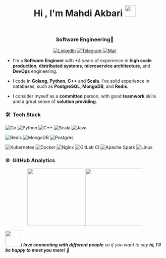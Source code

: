 <header>
  <h1 align="center">
    Hi , I'm Mahdi Akbari
    <img
      src="https://media.giphy.com/media/hvRJCLFzcasrR4ia7z/giphy.gif"
      width="35"
    />
  </h1>
</header>
<h3 align="center">Software Engineering🌟</h3>
<div align="center">
  <a href="https://www.linkedin.com/in/maz1377"
    ><img
      src="https://img.shields.io/badge/Linkedin-0077b5?style=flat&logo=linkedin"
      alt="LinkedIn"
  /></a>
  <a href="https://t.me/M_A_Z_1377"
    ><img
      src="https://img.shields.io/badge/Telegram-0088cc?style=flat&logo=telegram"
      alt="Telegram"
  /></a>
  <a href="mailto:m_akbarizarkesh@yahoo.com"
    ><img
      src="https://img.shields.io/badge/m_akbarizarkesh@yahoo.com-black?style=flat&logo=maildotru&logoColor=white"
      alt="Mail"
  /></a>
</div>
<main align="left">
  <article>
    <ul>
      <li>
        <p>
          I'm a <strong>Software Engineer </strong> with +4 years of experience
          in <strong>high scale production</strong>,
          <strong>distributed systems</strong>,
          <strong>microservice architecture</strong>, and
          <strong>DevOps</strong> engineering.
        </p>
      </li>
      <li>
        <p>
          I code in <strong>Golang</strong>, <strong>Python</strong>,
          <strong>C++</strong> and <strong>Scala</strong>. I’ve solid experience
          in databases, such as <strong>PostgreSQL</strong>,
          <strong>MongoDB</strong>, and <strong>Redis</strong>.
        </p>
      </li>
      <li>
        <p>
          I consider myself as a <strong>committed</strong> person, with good
          <strong>teamwork</strong> skills and a great sense of
          <strong>solution providing</strong>.
        </p>
      </li>
    </ul>
    <h3 id="-nbsp-tech-stack">🛠 &nbsp;Tech Stack</h3>
    <p>
      <img
        src="https://img.shields.io/badge/go-%2300ADD8.svg?style=for-the-badge&amp;logo=go&amp;logoColor=white"
        alt="Go"
      />
      <img
        src="https://img.shields.io/badge/python-3670A0?style=for-the-badge&amp;logo=python&amp;logoColor=ffdd54"
        alt="Python"
      />
      <img
        src="https://img.shields.io/badge/c++-%23777BB4.svg?style=for-the-badge&amp;logo=c++&amp;logoColor=white"
        alt="C++"
      />
      <img
        src="https://img.shields.io/badge/scala-6DA55F?style=for-the-badge&amp;logo=scala&amp;logoColor=white"
        alt="Scala"
      />
      <img
        src="https://img.shields.io/badge/java-%23323330.svg?style=for-the-badge&amp;logo=java&amp;logoColor=%23F7DF1E"
        alt="Java"
      />
    </p>
    <p>
      <img
        src="https://img.shields.io/badge/redis-%23DD0031.svg?style=for-the-badge&amp;logo=redis&amp;logoColor=white"
        alt="Redis"
      />
      <img
        src="https://img.shields.io/badge/MongoDB-%234ea94b.svg?style=for-the-badge&amp;logo=mongodb&amp;logoColor=white"
        alt="MongoDB"
      />
      <img
        src="https://img.shields.io/badge/postgres-%23316192.svg?style=for-the-badge&amp;logo=postgresql&amp;logoColor=white"
        alt="Postgres"
      />
    </p>
    <p>
      <img
        src="https://img.shields.io/badge/kubernetes-%23326ce5.svg?style=for-the-badge&amp;logo=kubernetes&amp;logoColor=white"
        alt="Kubernetes"
      />
      <img
        src="https://img.shields.io/badge/docker-%230db7ed.svg?style=for-the-badge&amp;logo=docker&amp;logoColor=white"
        alt="Docker"
      />
      <img
        src="https://img.shields.io/badge/nginx-%23009639.svg?style=for-the-badge&amp;logo=nginx&amp;logoColor=white"
        alt="Nginx"
      />
      <img
        src="https://img.shields.io/badge/GitLabCI-%23181717.svg?style=for-the-badge&amp;logo=gitlab&amp;logoColor=white"
        alt="GitLab CI"
      />
      <img
        src="https://img.shields.io/badge/spark-003545?style=for-the-badge&amp;logo=spark&amp;logoColor=white"
        alt="Apache Spark"
      />
      <img
        src="https://img.shields.io/badge/linux-%2300f.svg?style=for-the-badge&amp;logo=linux&amp;logoColor=white"
        alt="Linux"
      />
    </p>
  </article>
  <aside>
    <h3 id="-nbsp-github-analytics">⚙️ &nbsp;GitHub Analytics</h3>
    <p align="center">
      <a href="https://github.com/maze1377">
        <img
          height="180em"
          src="https://github-readme-stats-eight-theta.vercel.app/api?username=maze1377&show_icons=true&theme=algolia&include_all_commits=true&count_private=true"
        />
        <img
          height="180em"
          src="https://github-readme-stats-eight-theta.vercel.app/api/top-langs/?username=maze1377&layout=compact&langs_count=12&theme=algolia&hide=css,html,jupyter%20notebook"
        />
      </a>
    </p>
  </aside>
</main>
<footer>
  <em>
    <img
      src="https://media.giphy.com/media/LnQjpWaON8nhr21vNW/giphy.gif"
      width="50"
    /><b>I love connecting with different people</b> so if you want to say
    <b>hi, I'll be happy to meet you more!</b> 🤝</em
  >
</footer>
